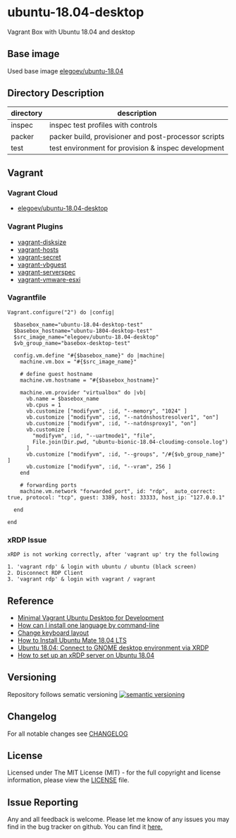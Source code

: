 # ubuntu-18.04-desktop

Vagrant Box with Ubuntu 18.04 and desktop

## Base image

Used base image [elegoev/ubuntu-18.04](https://app.vagrantup.com/elegoev/boxes/ubuntu-18.04)

## Directory Description

| directory | description                                          |
|-----------|------------------------------------------------------|
| inspec    | inspec test profiles with controls                   |
| packer    | packer build, provisioner and post-processor scripts |
| test      | test environment for provision & inspec development  |

## Vagrant

### Vagrant Cloud

- [elegoev/ubuntu-18.04-desktop](https://app.vagrantup.com/elegoev/boxes/ubuntu-18.04-desktop)

### Vagrant Plugins

- [vagrant-disksize](https://github.com/sprotheroe/vagrant-disksize)
- [vagrant-hosts](https://github.com/oscar-stack/vagrant-hosts)
- [vagrant-secret](https://github.com/tcnksm/vagrant-secret)
- [vagrant-vbguest](https://github.com/dotless-de/vagrant-vbguest)
- [vagrant-serverspec](https://github.com/vvchik/vagrant-serverspec)
- [vagrant-vmware-esxi](https://github.com/josenk/vagrant-vmware-esxi)

### Vagrantfile

    Vagrant.configure("2") do |config|

      $basebox_name="ubuntu-18.04-desktop-test"
      $basebox_hostname="ubuntu-1804-desktop-test"
      $src_image_name="elegoev/ubuntu-18.04-desktop"
      $vb_group_name="basebox-desktop-test"

      config.vm.define "#{$basebox_name}" do |machine|
        machine.vm.box = "#{$src_image_name}"
    
        # define guest hostname
        machine.vm.hostname = "#{$basebox_hostname}"

        machine.vm.provider "virtualbox" do |vb|
          vb.name = $basebox_name
          vb.cpus = 1
          vb.customize ["modifyvm", :id, "--memory", "1024" ]
          vb.customize ["modifyvm", :id, "--natdnshostresolver1", "on"]
          vb.customize ["modifyvm", :id, "--natdnsproxy1", "on"]
          vb.customize [
            "modifyvm", :id, "--uartmode1", "file",
            File.join(Dir.pwd, "ubuntu-bionic-18.04-cloudimg-console.log")
          ]
          vb.customize ["modifyvm", :id, "--groups", "/#{$vb_group_name}" ]
          vb.customize ["modifyvm", :id, "--vram", 256 ]
        end

        # forwarding ports
        machine.vm.network "forwarded_port", id: "rdp",  auto_correct: true, protocol: "tcp", guest: 3389, host: 33333, host_ip: "127.0.0.1"

      end   

    end

### xRDP Issue

    xRDP is not working correctly, after 'vagrant up' try the following

    1. 'vagrant rdp' & login with ubuntu / ubuntu (black screen)
    2. Disconnect RDP Client
    3. 'vagrant rdp' & login with vagrant / vagrant

## Reference

- [Minimal Vagrant Ubuntu Desktop for Development](https://medium.com/@tonyeung85/minimal-vagrant-ubuntu-desktop-for-development-248c173cc5a2)
- [How can I install one language by command-line](https://askubuntu.com/questions/149876/how-can-i-install-one-language-by-command-line)
- [Change keyboard layout](https://askubuntu.com/questions/434849/change-keyboard-layout-english-uk-on-command-line-to-english-us)
- [How to Install Ubuntu Mate 18.04 LTS](https://linuxhint.com/install_ubuntu_mate_1804/)
- [Ubuntu 18.04: Connect to GNOME desktop environment via XRDP](https://www.hiroom2.com/2018/04/29/ubuntu-1804-xrdp-gnome-en/)
- [How to set up an xRDP server on Ubuntu 18.04](https://medium.com/@vivekteega/how-to-setup-an-xrdp-server-on-ubuntu-18-04-89f7e205bd4e)

## Versioning

Repository follows sematic versioning  [![semantic versioning](https://img.shields.io/badge/semver-2.0.0-green.svg)](http://semver.org)

## Changelog

For all notable changes see [CHANGELOG](https://github.com/elegoev/basebox-ubuntu-18.04-desktop/blob/main/CHANGELOG.md)

## License

Licensed under The MIT License (MIT) - for the full copyright and license information, please view the [LICENSE](https://github.com/elegoev/basebox-ubuntu-18.04-desktop/blob/main/LICENSE) file.

## Issue Reporting

Any and all feedback is welcome.  Please let me know of any issues you may find in the bug tracker on github. You can find it [here.](https://github.com/elegoev/basebox-ubuntu-18.04-desktop/issues)

